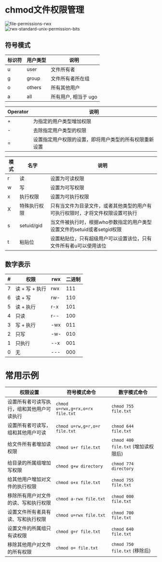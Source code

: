 # chmod文件权限管理

![file-permissions-rwx](https://github.com/user-attachments/assets/d37ff0df-afe3-4369-b2fa-7d7c5dc6fc77)  
![rwx-standard-unix-permission-bits](https://github.com/user-attachments/assets/e88795b4-c720-4938-b794-0deba810df4d)  

## 符号模式
| 标识符 | 用户类型 | 说明         |
|--------|----------|------------|
| u      | user     | 文件所有者   |
| g      | group    | 文件所有者所在组 |
| o      | others   | 所有其他用户   |
| a      | all      | 所有用户, 相当于 ugo |


| Operator | 说明                             |
|----------|----------------------------------|
| +        | 为指定的用户类型增加权限           |
| -        | 去除指定用户类型的权限           |
| =        | 设置指定用户权限的设置，即将用户类型的所有权限重新设置 |

| 模式 | 名字   | 说明                                                         |
|------|--------|--------------------------------------------------------------|
| r    | 读     | 设置为可读权限                                               |
| w    | 写     | 设置为可写权限                                               |
| x    | 执行权限 | 设置为可执行权限                                             |
| X    | 特殊执行权限 | 只有当文件为目录文件，或者其他类型的用户有可执行权限时，才将文件权限设置可执行 |
| s    | setuid/gid | 当文件被执行时，根据who参数指定的用户类型设置文件的setuid或者setgid权限 |
| t    | 粘贴位 | 设置粘贴位，只有超级用户可以设置该位，只有文件所有者u可以使用该位   |

## 数字表示
| # | 权限       | rwx | 二进制 |
|---|------------|-----|-------|
| 7 | 读 + 写 + 执行 | rwx | 111   |
| 6 | 读 + 写     | rw- | 110   |
| 5 | 读 + 执行   | r-x | 101   |
| 4 | 只读       | r-- | 100   |
| 3 | 写 + 执行   | -wx | 011   |
| 2 | 只写       | -w- | 010   |
| 1 | 只执行     | --x | 001   |
| 0 | 无         | --- | 000   |


# 常用示例
| 权限设置                                   | 符号模式命令                           | 数字模式命令    |
|-------------------------------------------|---------------------------------------|--------------|
| 设置所有者可读写执行，组和其他用户可读执行 | `chmod u=rwx,g=rx,o=rx file.txt`       | `chmod 755 file.txt` |
| 设置所有者可读写，组和其他用户可读         | `chmod u=rw,g=r,o=r file.txt`         | `chmod 644 file.txt` |
| 给文件所有者增加读权限                     | `chmod u+r file.txt`                  | `chmod 400 file.txt` (增加读权限后) |
| 给目录的所属组增加写权限                   | `chmod g+w directory`                 | `chmod 774 directory` |
| 给其他用户增加对文件的执行权限               | `chmod o+x file.txt`                  | `chmod 755 file.txt` |
| 移除所有用户对文件的读、写和执行权限         | `chmod a-rwx file.txt`                | `chmod 000 file.txt` |
| 设置文件所有者具有读、写和执行权限           | `chmod u=rwx file.txt`                | `chmod 700 file.txt` |
| 设置文件的所属组只有读权限                 | `chmod g=r file.txt`                  | `chmod 640 file.txt` |
| 移除其他用户对文件的所有权限                 | `chmod o= file.txt`                   | `chmod 750 file.txt` (移除后) |
